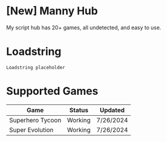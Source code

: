 # [New] Manny Hub

My script hub has 20+ games, all undetected, and easy to use.

# Loadstring
```
Loadstring placeholder
```

# Supported Games

<table>
<thead>
<tr>
<th>Game</th>
<th>Status</th>
<th>Updated</th>
</tr>
</thead>
<tbody>
<tr>
<td>Superhero Tycoon</td>
<td>Working</td>
<td>7/26/2024</td>
</tr>
<tr>
<td>Super Evolution</td>
<td>Working</td>
<td>7/26/2024</td>
</tr>
</tbody>
</table>
